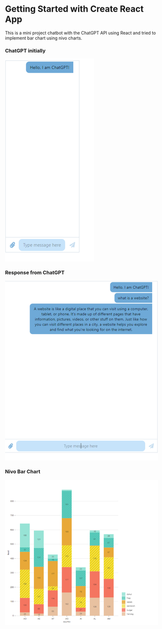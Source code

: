 # Getting Started with Create React App

This is a mini project chatbot with the ChatGPT API using React and tried
to implement bar chart using nivo charts. 

### ChatGPT initially

![ChatGPT](src/assets/ChatGPT.png)


### Response from ChatGPT

![ChatGPTResponse](src/assets/ChatGPT_Response.png)


### Nivo Bar Chart

![barChart](src/assets/nivoBarChart.png)

